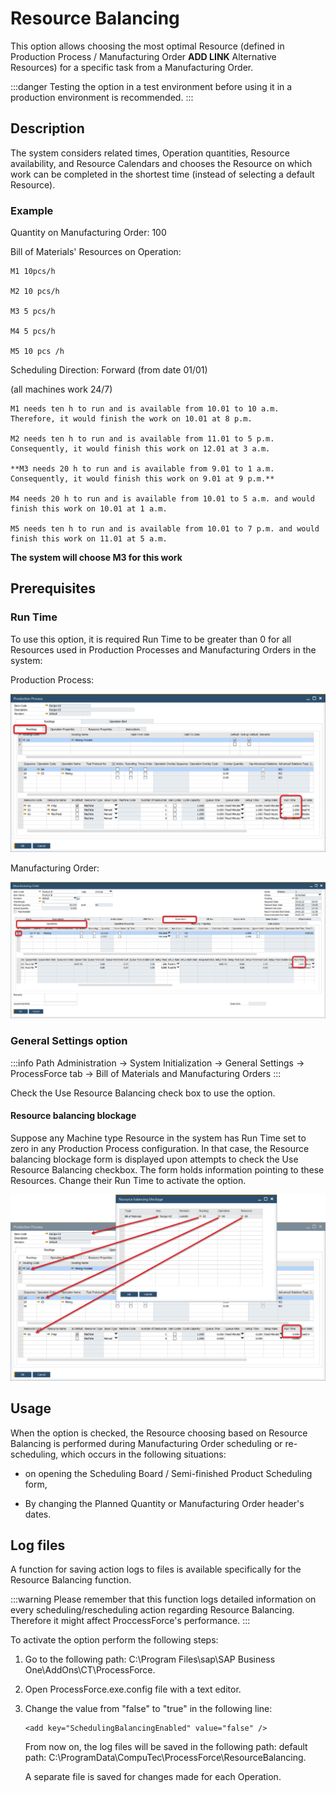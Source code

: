 # Resource Balancing

This option allows choosing the most optimal Resource (defined in Production Process / Manufacturing Order **ADD LINK** Alternative Resources) for a specific task from a Manufacturing Order.

:::danger
Testing the option in a test environment before using it in a production environment is recommended.
:::

## Description

The system considers related times, Operation quantities, Resource availability, and Resource Calendars and chooses the Resource on which work can be completed in the shortest time (instead of selecting a default Resource).

### Example

Quantity on Manufacturing Order: 100

Bill of Materials' Resources on Operation:

    M1 10pcs/h

    M2 10 pcs/h

    M3 5 pcs/h

    M4 5 pcs/h

    M5 10 pcs /h

Scheduling Direction: Forward (from date 01/01)

(all machines work 24/7)

    M1 needs ten h to run and is available from 10.01 to 10 a.m. Therefore, it would finish the work on 10.01 at 8 p.m.

    M2 needs ten h to run and is available from 11.01 to 5 p.m. Consequently, it would finish this work on 12.01 at 3 a.m.

    **M3 needs 20 h to run and is available from 9.01 to 1 a.m. Consequently, it would finish this work on 9.01 at 9 p.m.**

    M4 needs 20 h to run and is available from 10.01 to 5 a.m. and would finish this work on 10.01 at 1 a.m.

    M5 needs ten h to run and is available from 10.01 to 7 p.m. and would finish this work on 11.01 at 5 a.m.


**The system will choose M3 for this work**

## Prerequisites

### Run Time

To use this option, it is required Run Time to be greater than 0 for all Resources used in Production Processes and Manufacturing Orders in the system:

Production Process:

![Production Process Runtime](./media/production-process-runtime.png)

Manufacturing Order:

![Manufacturing Order Run Time](./media/manufacturing-order-runtime.png)

### General Settings option

:::info Path
Administration → System Initialization → General Settings → ProcessForce tab → Bill of Materials and Manufacturing Orders
:::

Check the Use Resource Balancing check box to use the option.

#### Resource balancing blockage

Suppose any Machine type Resource in the system has Run Time set to zero in any Production Process configuration. In that case, the Resource balancing blockage form is displayed upon attempts to check the Use Resource Balancing checkbox. The form holds information pointing to these Resources. Change their Run Time to activate the option.

![Resource Balancing Blockage](./media/resource-balancing-blockage.png)

## Usage

When the option is checked, the Resource choosing based on Resource Balancing is performed during Manufacturing Order scheduling or re-scheduling, which occurs in the following situations:

- on opening the Scheduling Board / Semi-finished Product Scheduling form,

- By changing the Planned Quantity or Manufacturing Order header's dates.

## Log files

A function for saving action logs to files is available specifically for the Resource Balancing function.

:::warning
Please remember that this function logs detailed information on every scheduling/rescheduling action regarding Resource Balancing. Therefore it might affect ProccessForce's performance.
:::

To activate the option perform the following steps:

1. Go to the following path: C:\Program Files\sap\SAP Business One\AddOns\CT\ProcessForce.

2. Open ProcessForce.exe.config file with a text editor.

3. Change the value from "false" to "true" in the following line:

    ```
    <add key="SchedulingBalancingEnabled" value="false" />
    ```
    From now on, the log files will be saved in the following path: default path: C:\ProgramData\CompuTec\ProcessForce\ResourceBalancing.

    A separate file is saved for changes made for each Operation.